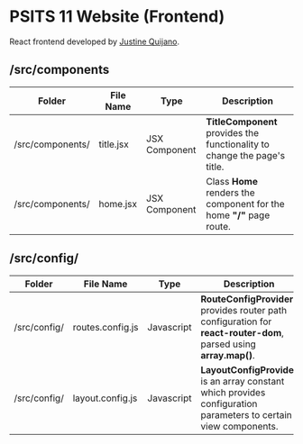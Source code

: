 # PSITS 11 Website (Frontend)
React frontend developed by [Justine Quijano](https://github.com/jmquijano).
## /src/components
| Folder | File Name | Type | Description |
| -- |--|--| --
| /src/components/ | title.jsx | JSX Component | **TitleComponent** provides the functionality to change the page's title.
| /src/components/ | home.jsx | JSX Component | Class **Home** renders the component for the home **"/"** page route.


## /src/config/
| Folder | File Name | Type | Description |
| -- |--|--| --
| /src/config/ | routes.config.js | Javascript | **RouteConfigProvider** provides router path configuration for **react-router-dom**, parsed using **array.map()**.
| /src/config/ | layout.config.js | Javascript | **LayoutConfigProvider** is an array constant which provides configuration parameters to certain view components.
